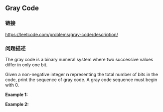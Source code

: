 ## Gray Code  
### 链接  
https://leetcode.com/problems/gray-code/description/  
### 问题描述
The gray code is a binary numeral system where two successive values differ in only one bit.

Given a non-negative integer **n** representing the total number of bits in the code, print the sequence of gray code. A gray code sequence must begin with 0.

**Example 1:**

**Example 2:**
